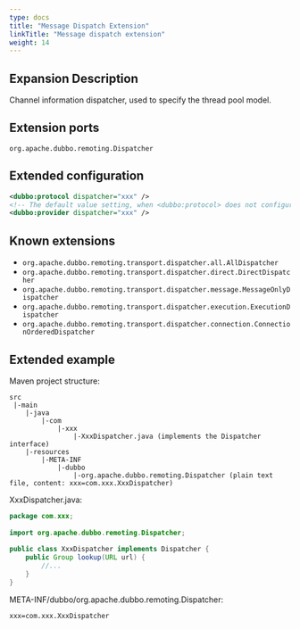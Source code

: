 ```yaml
---
type: docs
title: "Message Dispatch Extension"
linkTitle: "Message dispatch extension"
weight: 14
---
```


## Expansion Description

Channel information dispatcher, used to specify the thread pool model.

## Extension ports

`org.apache.dubbo.remoting.Dispatcher`

## Extended configuration

```xml
<dubbo:protocol dispatcher="xxx" />
<!-- The default value setting, when <dubbo:protocol> does not configure the dispatcher attribute, use this configuration -->
<dubbo:provider dispatcher="xxx" />
```

## Known extensions

* `org.apache.dubbo.remoting.transport.dispatcher.all.AllDispatcher`
* `org.apache.dubbo.remoting.transport.dispatcher.direct.DirectDispatcher`
* `org.apache.dubbo.remoting.transport.dispatcher.message.MessageOnlyDispatcher`
* `org.apache.dubbo.remoting.transport.dispatcher.execution.ExecutionDispatcher`
* `org.apache.dubbo.remoting.transport.dispatcher.connection.ConnectionOrderedDispatcher`

## Extended example

Maven project structure:

```
src
 |-main
    |-java
        |-com
            |-xxx
                |-XxxDispatcher.java (implements the Dispatcher interface)
    |-resources
        |-META-INF
            |-dubbo
                |-org.apache.dubbo.remoting.Dispatcher (plain text file, content: xxx=com.xxx.XxxDispatcher)
```

XxxDispatcher.java:

```java
package com.xxx;
 
import org.apache.dubbo.remoting.Dispatcher;
 
public class XxxDispatcher implements Dispatcher {
    public Group lookup(URL url) {
        //...
    }
}
```

META-INF/dubbo/org.apache.dubbo.remoting.Dispatcher:

```properties
xxx=com.xxx.XxxDispatcher
```